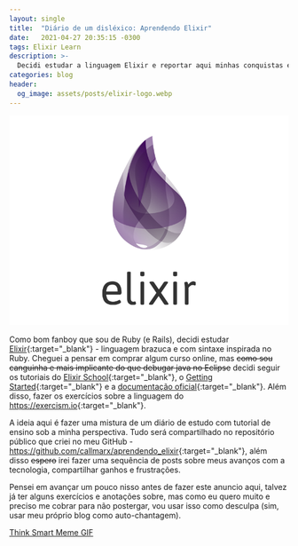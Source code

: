 ```yaml
---
layout: single
title:  "Diário de um disléxico: Aprendendo Elixir"
date:   2021-04-27 20:35:15 -0300
tags: Elixir Learn
description: >-
  Decidi estudar a linguagem Elixir e reportar aqui minhas conquistas e tropeços.
categories: blog
header:
  og_image: assets/posts/elixir-logo.webp
---
```


![elixir-logo](/assets/posts/elixir-logo.webp)


Como bom fanboy que sou de Ruby (e Rails), decidi estudar
[Elixir](https://elixir-lang.org){:target="_blank"} - linguagem brazuca e com sintaxe inspirada no
Ruby. Cheguei a pensar em comprar algum curso online, mas ~~como sou canguinha e mais implicante do
que debugar java no Eclipse~~ decidi seguir os tutoriais do
[Elixir School](https://elixirschool.com/pt/){:target="_blank"}, o
[Getting Started](https://elixir-lang.org/getting-started){:target="_blank"} e a
[documentação oficial](https://hexdocs.pm/elixir/Kernel.html){:target="_blank"}. Além disso, fazer
os exercícios sobre a linguagem do <https://exercism.io>{:target="_blank"}.
<!-- excerpt-separator -->

A ideia aqui é fazer uma mistura de um diário de estudo com tutorial de ensino sob a minha
perspectiva. Tudo será compartilhado no repositório público que criei no meu GitHub -
<https://github.com/callmarx/aprendendo_elixir>{:target="_blank"}, além disso ~~espero~~ irei fazer
uma sequência de posts sobre meus avanços com a tecnologia, compartilhar ganhos e frustrações.

Pensei em avançar um pouco nisso antes de fazer este anuncio aqui, talvez já ter alguns exercícios
e anotações sobre, mas como eu quero muito e preciso me cobrar para não postergar, vou usar isso
como desculpa (sim, usar meu próprio blog como auto-chantagem).

<div class="tenor-gif-embed" data-postid="7723689" data-share-method="host" data-width="100%" data-aspect-ratio="1.0"><a href="https://tenor.com/view/think-smart-gif-7723689">Think Smart Meme GIF</a></div><script type="text/javascript" async src="https://tenor.com/embed.js"></script>
